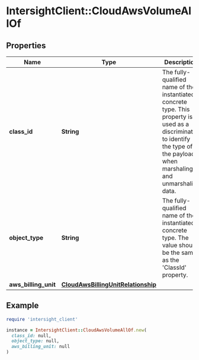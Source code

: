 # IntersightClient::CloudAwsVolumeAllOf

## Properties

| Name | Type | Description | Notes |
| ---- | ---- | ----------- | ----- |
| **class_id** | **String** | The fully-qualified name of the instantiated, concrete type. This property is used as a discriminator to identify the type of the payload when marshaling and unmarshaling data. | [default to &#39;cloud.AwsVolume&#39;] |
| **object_type** | **String** | The fully-qualified name of the instantiated, concrete type. The value should be the same as the &#39;ClassId&#39; property. | [default to &#39;cloud.AwsVolume&#39;] |
| **aws_billing_unit** | [**CloudAwsBillingUnitRelationship**](CloudAwsBillingUnitRelationship.md) |  | [optional] |

## Example

```ruby
require 'intersight_client'

instance = IntersightClient::CloudAwsVolumeAllOf.new(
  class_id: null,
  object_type: null,
  aws_billing_unit: null
)
```

